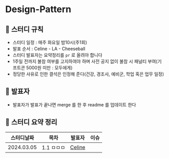 # Design-Pattern

## 📌 스터디 규칙
- 스터디 일정 : 매주 화요일 밤10시(주1회)
- 발표 순서 : Celine - LA - Cheeseball
- 스터디 발표자는 요약정리를 `pr` 로 올려야 합니다
- 1주일 전까지 불참 여부를 고지하여야 하며 사전 공지 없이 불참 시 패널티 부여(기프트콘 5000원 미만 : 모두에게)
- 정당한 사유로 인한 결석은 인정해 준다(건강, 경조사, 예비군, 학업 혹은 업무 일정)

## 📌 발표자
- 발표자가 발표가 끝나면 merge 를 한 후 readme 를 업데이트 한다

## 📌 스터디 요약 정리
|스터디날짜|목차|발표자|이슈|
|:---------:|:---:|:---:|:---:|
|2024.03.05|1.1 ㅁㅁㅁ|[Celine]()|
